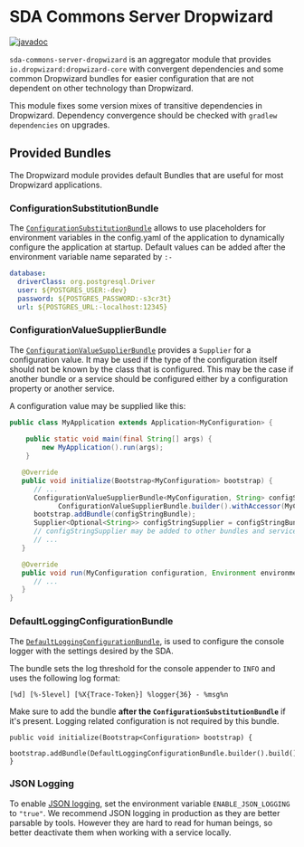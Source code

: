 # SDA Commons Server Dropwizard

[![javadoc](https://javadoc.io/badge2/org.sdase.commons/sda-commons-server-dropwizard/javadoc.svg)](https://javadoc.io/doc/org.sdase.commons/sda-commons-server-dropwizard)

`sda-commons-server-dropwizard` is an aggregator module that provides `io.dropwizard:dropwizard-core` with convergent
dependencies and some common Dropwizard bundles for easier configuration that are not dependent on other technology
than Dropwizard.

This module fixes some version mixes of transitive dependencies in Dropwizard. Dependency convergence should be checked 
with `gradlew dependencies` on upgrades.

## Provided Bundles

The Dropwizard module provides default Bundles that are useful for most Dropwizard applications.

### ConfigurationSubstitutionBundle

The [`ConfigurationSubstitutionBundle`](./src/main/java/org/sdase/commons/server/dropwizard/bundles/ConfigurationSubstitutionBundle.java)
allows to use placeholders for environment variables in the config.yaml of the application to dynamically configure the
application at startup. Default values can be added after the environment variable name separated by `:-`

```yaml
database:
  driverClass: org.postgresql.Driver
  user: ${POSTGRES_USER:-dev}
  password: ${POSTGRES_PASSWORD:-s3cr3t}
  url: ${POSTGRES_URL:-localhost:12345}
```

### ConfigurationValueSupplierBundle

The [`ConfigurationValueSupplierBundle`](./src/main/java/org/sdase/commons/server/dropwizard/bundles/ConfigurationValueSupplierBundle.java)
provides a `Supplier` for a configuration value. It may be used if the type of the configuration itself should not be 
known by the class that is configured. This may be the case if another bundle or a service should be configured either
by a configuration property or another service.

A configuration value may be supplied like this:

```java
public class MyApplication extends Application<MyConfiguration> {
   
    public static void main(final String[] args) {
        new MyApplication().run(args);
    }

   @Override
   public void initialize(Bootstrap<MyConfiguration> bootstrap) {
      // ...
      ConfigurationValueSupplierBundle<MyConfiguration, String> configStringBundle =
            ConfigurationValueSupplierBundle.builder().withAccessor(MyConfiguration::getConfigString).build();
      bootstrap.addBundle(configStringBundle);
      Supplier<Optional<String>> configStringSupplier = configStringBundle.supplier();
      // configStringSupplier may be added to other bundles and services, it's get() method can be access after run()
      // ...
   }

   @Override
   public void run(MyConfiguration configuration, Environment environment) {
      // ...
   }
}
```

### DefaultLoggingConfigurationBundle
The [`DefaultLoggingConfigurationBundle`](./src/main/java/org/sdase/commons/server/dropwizard/bundles/DefaultLoggingConfigurationBundle.java), 
is used to configure the console logger with the settings desired by the SDA.

The bundle sets the log threshold for the console appender to `INFO` and uses the following log format:

```
[%d] [%-5level] [%X{Trace-Token}] %logger{36} - %msg%n
```

Make sure to add the bundle **after the `ConfigurationSubstitutionBundle`** if it's present.
Logging related configuration is not required by this bundle. 

```
public void initialize(Bootstrap<Configuration> bootstrap) {
    bootstrap.addBundle(DefaultLoggingConfigurationBundle.builder().build());
}
```

### JSON Logging
To enable [JSON logging](https://www.dropwizard.io/en/latest/manual/core.html#logging), set the environment variable `ENABLE_JSON_LOGGING` to `"true"`.
We recommend JSON logging in production as they are better parsable by tools.
However they are hard to read for human beings, so better deactivate them when working with a service locally.
